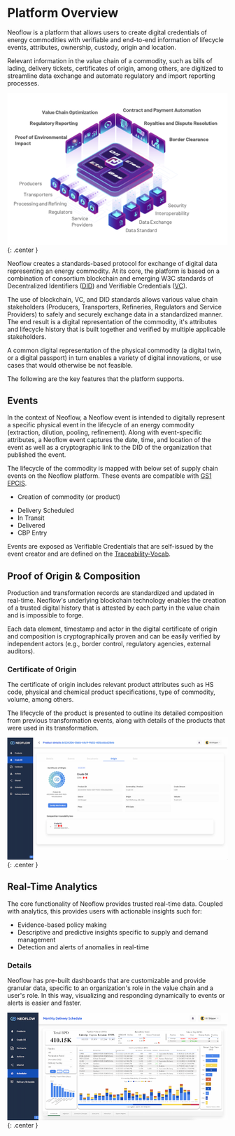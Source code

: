 # Platform Overview

Neoflow is a platform that allows users to create digital credentials of energy commodities with verifiable and end-to-end information of lifecycle events, attributes, ownership, custody, origin and location. 

Relevant information in the value chain of a commodity, such as bills of lading, delivery tickets, certificates of origin, among others, are digitized to streamline data exchange and automate regulatory and import reporting processes. 

![PlatformOverview](images/PlatformOverview.png){: .center }

Neoflow creates a standards-based protocol for exchange of digital data representing an energy commodity. At its core, the platform is based on a combination of consortium blockchain and emerging W3C standards of Decentralized Identifiers ([DID](https://www.w3.org/TR/did-core/)) and Verifiable Credentials ([VC](https://www.w3.org/TR/vc-data-model/)).

The use of blockchain, VC, and DID standards allows various value chain stakeholders (Producers, Transporters, Refineries, Regulators and Service Providers) to safely and securely exchange data in a standardized manner. The end result is a digital representation of the commodity, it's attributes and lifecycle history that is built together and verified by multiple applicable stakeholders. 

A common digital representation of the physical commodity (a digital twin, or a digital passport) in turn enables a variety of digital innovations, or use cases that would otherwise be not feasible.

The following are the key features that the platform supports.

## Events

In the context of Neoflow, a Neoflow event is intended to digitally represent a specific physical event in the lifecycle of an energy commodity (extraction, dilution, pooling, refinement). Along with event-specific attributes, a Neoflow event captures the date, time, and location of the event as well as a cryptographic link to the DID of the organization that published the event. 

The lifecycle of the commodity is mapped with below set of supply chain events on the Neoflow platform. These events are compatible with [GS1 EPCIS](https://www.gs1.org/standards/epcis).

* Creation of commodity (or product)
<!---* Transformation
* Inspection
* Transfer of Ownership
* Transfer of Custody
* In-Bond
* Transportation
* Storage -->
* Delivery Scheduled
* In Transit
* Delivered
* CBP Entry


Events are exposed as Verifiable Credentials that are self-issued by the event creator and are defined on the [Traceability-Vocab](https://github.com/w3c-ccg/traceability-vocab).

## Proof of Origin & Composition  

Production and transformation records are standardized and updated in real-time. Neoflow's underlying blockchain technology enables the creation of a trusted digital history that is attested by each party in the value chain and is impossible to forge. 

Each data element, timestamp and actor in the digital certificate of origin and composition is cryptographically proven and can be easily verified by independent actors (e.g., border control, regulatory agencies, external auditors). 

### Certificate of Origin

The certificate of origin includes relevant product attributes such as HS code, physical and chemical product specifications, type of commodity, volume, among others. 

The lifecycle of the product is presented to outline its detailed composition from previous transformation events, along with details of the products that were used in its transformation. 

![CertificateOfOrigin](images/CertificateOrigin.png){: .center }


## Real-Time Analytics

The core functionality of Neoflow provides trusted real-time data. Coupled with analytics, this provides users with actionable insights such for:
* Evidence-based policy making
* Descriptive and predictive insights specific to supply and demand management
* Detection and alerts of anomalies in real-time


### Details

Neoflow has pre-built dashboards that are customizable and provide granular data, specific to an organization's role in the value chain and a user's role. In this way, visualizing and responding dynamically to events or alerts is easier and faster.  


![Analytics](images/Analytics.png){: .center }